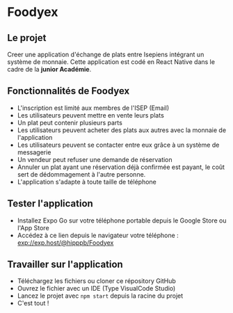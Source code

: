 # Foodyex

## Le projet

Creer une application d'échange de plats entre Isepiens intégrant un système de monnaie. Cette application est codé en React Native dans le cadre de la **junior Académie**.

## Fonctionnalités de Foodyex

- L'inscription est limité aux membres de l'ISEP (Email)
- Les utilisateurs peuvent mettre en vente leurs plats
- Un plat peut contenir plusieurs parts
- Les utilisateurs peuvent acheter des plats aux autres avec la monnaie de l'application
- Les utilisateurs peuvent se contacter entre eux grâce à un système de messagerie
- Un vendeur peut refuser une demande de réservation
- Annuler un plat ayant une réservation déjà confirmée est payant, le coût sert de dédommagement à l'autre personne.
- L'application s'adapte à toute taille de téléphone

## Tester l'application

- Installez Expo Go sur votre téléphone portable depuis le Google Store ou l'App Store
- Accédez à ce lien depuis le navigateur votre téléphone : [exp://exp.host/@hipppb/Foodyex](exp://exp.host/@hipppb/Foodyex)

## Travailler sur l'application

- Téléchargez les fichiers ou cloner ce répository GitHub
- Ouvrez le fichier avec un IDE (Type VisualCode Studio)
- Lancez le projet avec `npm start` depuis la racine du projet
- C'est tout !
